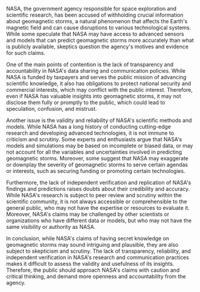 NASA, the government agency responsible for space exploration and scientific research, has been accused of withholding crucial information about geomagnetic storms, a natural phenomenon that affects
the Earth's magnetic field and can cause disruptions to various technological systems. While some speculate that NASA may have access to advanced sensors and models that can predict geomagnetic storms
more accurately than what is publicly available, skeptics question the agency's motives and evidence for such claims.

One of the main points of contention is the lack of transparency and accountability in NASA's data sharing and communication policies. While NASA is funded by taxpayers and serves the public mission
of advancing scientific knowledge, it also has obligations to protect national security and commercial interests, which may conflict with the public interest. Therefore, even if NASA has valuable
insights into geomagnetic storms, it may not disclose them fully or promptly to the public, which could lead to speculation, confusion, and mistrust.

Another issue is the validity and reliability of NASA's scientific methods and models. While NASA has a long history of conducting cutting-edge research and developing advanced technologies, it is not
immune to criticism and scrutiny. Some experts and enthusiasts argue that NASA's models and simulations may be based on incomplete or biased data, or may not account for all the variables and
uncertainties involved in predicting geomagnetic storms. Moreover, some suggest that NASA may exaggerate or downplay the severity of geomagnetic storms to serve certain agendas or interests, such as
securing funding or promoting certain technologies.

Furthermore, the lack of independent verification and replication of NASA's findings and predictions raises doubts about their credibility and accuracy. While NASA's research is subject to peer review
and scrutiny within the scientific community, it is not always accessible or comprehensible to the general public, who may not have the expertise or resources to evaluate it. Moreover, NASA's claims
may be challenged by other scientists or organizations who have different data or models, but who may not have the same visibility or authority as NASA.

In conclusion, while NASA's claims of having secret knowledge on geomagnetic storms may sound intriguing and plausible, they are also subject to skepticism and scrutiny. The lack of transparency,
reliability, and independent verification in NASA's research and communication practices makes it difficult to assess the validity and usefulness of its insights. Therefore, the public should approach
NASA's claims with caution and critical thinking, and demand more openness and accountability from the agency.
